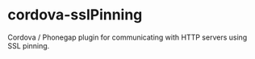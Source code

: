 cordova-sslPinning
==================

Cordova / Phonegap plugin for communicating with HTTP servers using SSL pinning.
